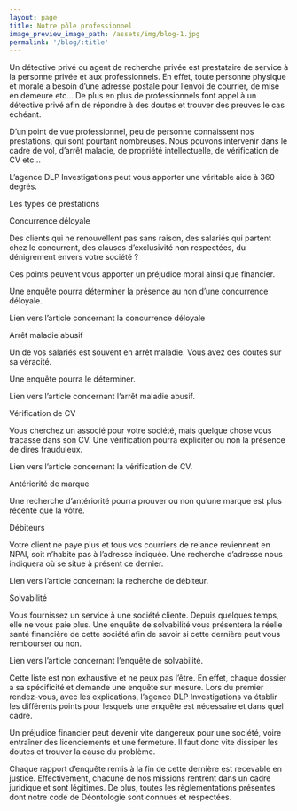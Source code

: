```yaml
---
layout: page
title: Notre pôle professionnel
image_preview_image_path: /assets/img/blog-1.jpg
permalink: '/blog/:title'
---
```


Un d&eacute;tective priv&eacute; ou agent de recherche priv&eacute;e est prestataire de service &agrave; la personne priv&eacute;e et aux professionnels. En effet, toute personne physique et morale a besoin d’une adresse postale pour l’envoi de courrier, de mise en demeure etc… De plus en plus de professionnels font appel &agrave; un d&eacute;tective priv&eacute; afin de r&eacute;pondre &agrave; des doutes et trouver des preuves le cas &eacute;ch&eacute;ant.

D’un point de vue professionnel, peu de personne connaissent nos prestations, qui sont pourtant nombreuses. Nous pouvons intervenir dans le cadre de vol, d’arr&ecirc;t maladie, de propri&eacute;t&eacute; intellectuelle, de v&eacute;rification de CV etc…

L’agence DLP Investigations peut vous apporter une v&eacute;ritable aide &agrave; 360 degr&eacute;s.

Les types de prestations

Concurrence d&eacute;loyale

Des clients qui ne renouvellent pas sans raison, des salari&eacute;s qui partent chez le concurrent, des clauses d’exclusivit&eacute; non respect&eacute;es, du d&eacute;nigrement envers votre soci&eacute;t&eacute; ?

Ces points peuvent vous apporter un pr&eacute;judice moral ainsi que financier.

Une enqu&ecirc;te pourra d&eacute;terminer la pr&eacute;sence au non d’une concurrence d&eacute;loyale.

Lien vers l’article concernant la concurrence d&eacute;loyale

Arr&ecirc;t maladie abusif

Un de vos salari&eacute;s est souvent en arr&ecirc;t maladie. Vous avez des doutes sur sa v&eacute;racit&eacute;.

Une enqu&ecirc;te pourra le d&eacute;terminer.

Lien vers l’article concernant l’arr&ecirc;t maladie abusif.

V&eacute;rification de CV

Vous cherchez un associ&eacute; pour votre soci&eacute;t&eacute;, mais quelque chose vous tracasse dans son CV. Une v&eacute;rification pourra expliciter ou non la pr&eacute;sence de dires frauduleux.

Lien vers l’article concernant la v&eacute;rification de CV.

Ant&eacute;riorit&eacute; de marque

Une recherche d’ant&eacute;riorit&eacute; pourra prouver ou non qu’une marque est plus r&eacute;cente que la v&ocirc;tre.

D&eacute;biteurs

Votre client ne paye plus et tous vos courriers de relance reviennent en NPAI, soit n’habite pas &agrave; l’adresse indiqu&eacute;e. Une recherche d’adresse nous indiquera o&ugrave; se situe &agrave; pr&eacute;sent ce dernier.

Lien vers l’article concernant la recherche de d&eacute;biteur.

Solvabilit&eacute;

Vous fournissez un service &agrave; une soci&eacute;t&eacute; cliente. Depuis quelques temps, elle ne vous paie plus. Une enqu&ecirc;te de solvabilit&eacute; vous pr&eacute;sentera la r&eacute;elle sant&eacute; financi&egrave;re de cette soci&eacute;t&eacute; afin de savoir si cette derni&egrave;re peut vous rembourser ou non.

Lien vers l’article concernant l’enqu&ecirc;te de solvabilit&eacute;.

Cette liste est non exhaustive et ne peux pas l’&ecirc;tre. En effet, chaque dossier a sa sp&eacute;cificit&eacute; et demande une enqu&ecirc;te sur mesure. Lors du premier rendez-vous, avec les explications, l’agence DLP Investigations va &eacute;tablir les diff&eacute;rents points pour lesquels une enqu&ecirc;te est n&eacute;cessaire et dans quel cadre.

Un pr&eacute;judice financier peut devenir vite dangereux pour une soci&eacute;t&eacute;, voire entra&icirc;ner des licenciements et une fermeture. Il faut donc vite dissiper les doutes et trouver la cause du probl&egrave;me.

Chaque rapport d’enqu&ecirc;te remis &agrave; la fin de cette derni&egrave;re est recevable en justice. Effectivement, chacune de nos missions rentrent dans un cadre juridique et sont l&eacute;gitimes. De plus, toutes les r&egrave;glementations pr&eacute;sentes dont notre code de D&eacute;ontologie sont connues et respect&eacute;es.